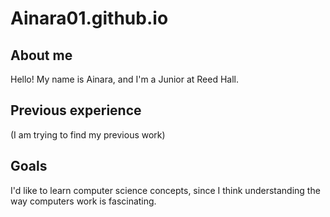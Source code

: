 # Ainara01.github.io

## About me

Hello! My name is Ainara, and I'm a Junior at Reed Hall.

## Previous experience

(I am trying to find my previous work)

## Goals

I'd like to learn computer science concepts, since I think understanding the way computers work is fascinating.
